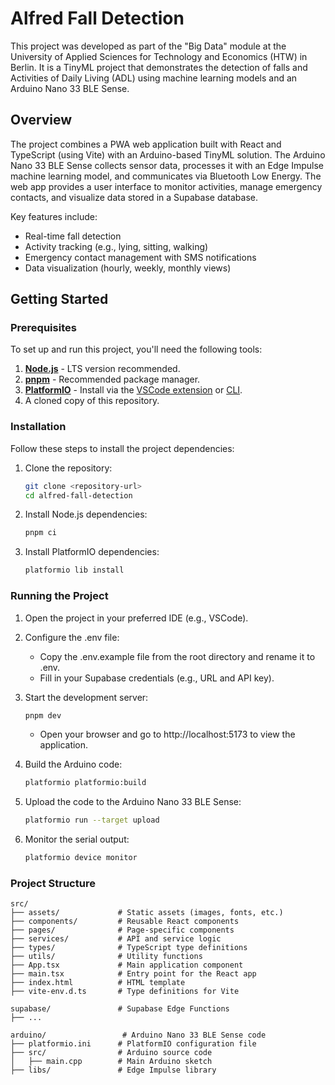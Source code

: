 # Alfred Fall Detection

This project was developed as part of the "Big Data" module at the University of Applied Sciences for Technology and Economics (HTW) in Berlin. It is a TinyML project that demonstrates the detection of falls and Activities of Daily Living (ADL) using machine learning models and an Arduino Nano 33 BLE Sense.

## Overview

The project combines a PWA web application built with React and TypeScript (using Vite) with an Arduino-based TinyML solution. The Arduino Nano 33 BLE Sense collects sensor data, processes it with an Edge Impulse machine learning model, and communicates via Bluetooth Low Energy. The web app provides a user interface to monitor activities, manage emergency contacts, and visualize data stored in a Supabase database.

Key features include:

* Real-time fall detection
* Activity tracking (e.g., lying, sitting, walking)
* Emergency contact management with SMS notifications
* Data visualization (hourly, weekly, monthly views)

## Getting Started

### Prerequisites

To set up and run this project, you'll need the following tools:

1. **[Node.js](https://nodejs.org/en/download/)** - LTS version recommended.
2. **[pnpm](https://pnpm.io/installation)** - Recommended package manager.
3. **[PlatformIO](https://platformio.org/)** - Install via the [VSCode extension](https://marketplace.visualstudio.com/items?itemName=platformio.platformio-ide) or [CLI](https://docs.platformio.org/en/latest/core/installation.html).
4. A cloned copy of this repository.

### Installation

Follow these steps to install the project dependencies:

1. Clone the repository:
    ```bash
    git clone <repository-url>
    cd alfred-fall-detection
    ```

2. Install Node.js dependencies:
    ```bash
    pnpm ci
    ```

3. Install PlatformIO dependencies:

    ```bash
    platformio lib install
    ```

### Running the Project

1. Open the project in your preferred IDE (e.g., VSCode).
2. Configure the .env file:

    * Copy the .env.example file from the root directory and rename it to .env.
    * Fill in your Supabase credentials (e.g., URL and API key).

3. Start the development server:

    ```bash
    pnpm dev
    ```

    + Open your browser and go to http://localhost:5173 to view the application.

4. Build the Arduino code:

    ```bash
    platformio platformio:build 
    ```

5. Upload the code to the Arduino Nano 33 BLE Sense:

    ```bash
    platformio run --target upload
    ```
6. Monitor the serial output:

    ```bash
    platformio device monitor
    ```

### Project Structure

```plaintext
src/
├── assets/             # Static assets (images, fonts, etc.)
├── components/         # Reusable React components
├── pages/              # Page-specific components
├── services/           # API and service logic
├── types/              # TypeScript type definitions
├── utils/              # Utility functions
├── App.tsx             # Main application component
├── main.tsx            # Entry point for the React app
├── index.html          # HTML template
├── vite-env.d.ts       # Type definitions for Vite

supabase/               # Supabase Edge Functions
├── ...

arduino/                 # Arduino Nano 33 BLE Sense code
├── platformio.ini      # PlatformIO configuration file
├── src/                # Arduino source code
│   ├── main.cpp        # Main Arduino sketch
├── libs/               # Edge Impulse library
```
